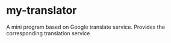 # my-translator
A mini program based on Google translate service. Provides the corresponding translation service
